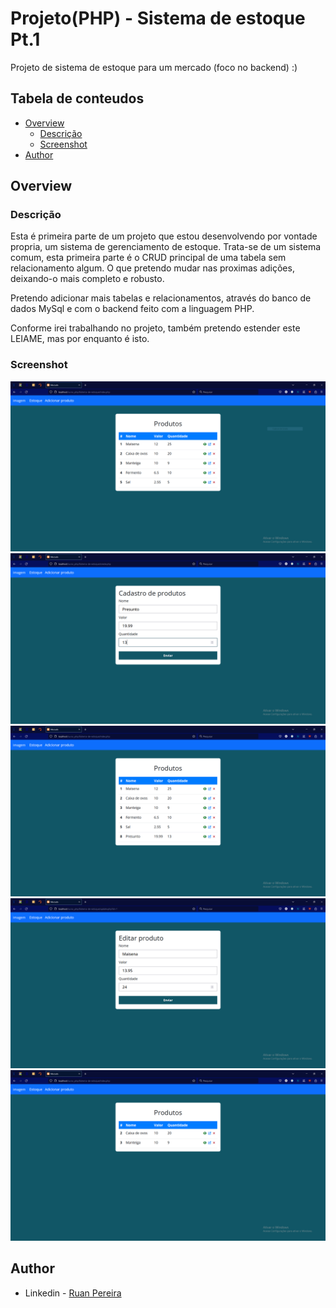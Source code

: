# Projeto(PHP) - Sistema de  estoque Pt.1

Projeto de sistema de estoque para um mercado (foco no backend) :)

## Tabela de conteudos

- [Overview](#overview)
  - [Descrição](#Descrição)
  - [Screenshot](#screenshot)
- [Author](#author)

## Overview

### Descrição

Esta é primeira parte de um projeto que estou desenvolvendo por vontade propria, um sistema de gerenciamento de estoque.
Trata-se de um sistema comum, esta primeira parte é o CRUD principal de uma tabela sem relacionamento algum. O que pretendo mudar nas proximas adições, deixando-o mais completo e robusto.

Pretendo adicionar mais tabelas e relacionamentos, através do banco de dados MySql e com o backend feito com a linguagem PHP.

Conforme irei trabalhando no projeto, também pretendo estender este LEIAME, mas por enquanto é isto.


### Screenshot

![](./img-readme/Capturar1.PNG)
![](./img-readme/Capturar2.PNG)
![](./img-readme/Capturar3.PNG)
![](./img-readme/Capturar4.PNG)
![](./img-readme/Capturar5.PNG)
## Author
- Linkedin - [Ruan Pereira](https://www.linkedin.com/in/ruan-pereira-651523237/)
